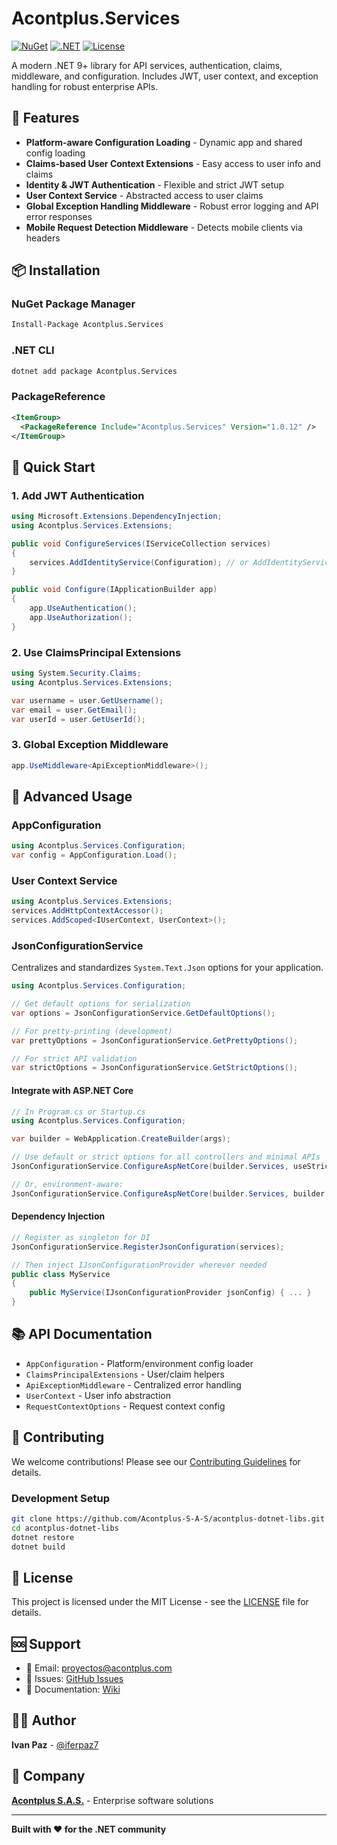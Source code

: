 # Acontplus.Services

[![NuGet](https://img.shields.io/nuget/v/Acontplus.Services.svg)](https://www.nuget.org/packages/Acontplus.Services)
[![.NET](https://img.shields.io/badge/.NET-9.0-blue.svg)](https://dotnet.microsoft.com/download/dotnet/9.0)
[![License](https://img.shields.io/badge/license-MIT-green.svg)](LICENSE)

A modern .NET 9+ library for API services, authentication, claims, middleware, and configuration. Includes JWT, user context, and exception handling for robust enterprise APIs.

## 🚀 Features

- **Platform-aware Configuration Loading** - Dynamic app and shared config loading
- **Claims-based User Context Extensions** - Easy access to user info and claims
- **Identity & JWT Authentication** - Flexible and strict JWT setup
- **User Context Service** - Abstracted access to user claims
- **Global Exception Handling Middleware** - Robust error logging and API error responses
- **Mobile Request Detection Middleware** - Detects mobile clients via headers

## 📦 Installation

### NuGet Package Manager
```bash
Install-Package Acontplus.Services
```

### .NET CLI
```bash
dotnet add package Acontplus.Services
```

### PackageReference
```xml
<ItemGroup>
  <PackageReference Include="Acontplus.Services" Version="1.0.12" />
</ItemGroup>
```

## 🎯 Quick Start

### 1. Add JWT Authentication
```csharp
using Microsoft.Extensions.DependencyInjection;
using Acontplus.Services.Extensions;

public void ConfigureServices(IServiceCollection services)
{
    services.AddIdentityService(Configuration); // or AddIdentityServiceStrict
}

public void Configure(IApplicationBuilder app)
{
    app.UseAuthentication();
    app.UseAuthorization();
}
```

### 2. Use ClaimsPrincipal Extensions
```csharp
using System.Security.Claims;
using Acontplus.Services.Extensions;

var username = user.GetUsername();
var email = user.GetEmail();
var userId = user.GetUserId();
```

### 3. Global Exception Middleware
```csharp
app.UseMiddleware<ApiExceptionMiddleware>();
```

## 🔧 Advanced Usage

### AppConfiguration
```csharp
using Acontplus.Services.Configuration;
var config = AppConfiguration.Load();
```

### User Context Service
```csharp
using Acontplus.Services.Extensions;
services.AddHttpContextAccessor();
services.AddScoped<IUserContext, UserContext>();
```

### JsonConfigurationService

Centralizes and standardizes `System.Text.Json` options for your application.

```csharp
using Acontplus.Services.Configuration;

// Get default options for serialization
var options = JsonConfigurationService.GetDefaultOptions();

// For pretty-printing (development)
var prettyOptions = JsonConfigurationService.GetPrettyOptions();

// For strict API validation
var strictOptions = JsonConfigurationService.GetStrictOptions();
```

#### Integrate with ASP.NET Core

```csharp
// In Program.cs or Startup.cs
using Acontplus.Services.Configuration;

var builder = WebApplication.CreateBuilder(args);

// Use default or strict options for all controllers and minimal APIs
JsonConfigurationService.ConfigureAspNetCore(builder.Services, useStrictMode: false);

// Or, environment-aware:
JsonConfigurationService.ConfigureAspNetCore(builder.Services, builder.Environment.IsDevelopment());
```

#### Dependency Injection

```csharp
// Register as singleton for DI
JsonConfigurationService.RegisterJsonConfiguration(services);

// Then inject IJsonConfigurationProvider wherever needed
public class MyService
{
    public MyService(IJsonConfigurationProvider jsonConfig) { ... }
}
```

## 📚 API Documentation

- `AppConfiguration` - Platform/environment config loader
- `ClaimsPrincipalExtensions` - User/claim helpers
- `ApiExceptionMiddleware` - Centralized error handling
- `UserContext` - User info abstraction
- `RequestContextOptions` - Request context config

## 🤝 Contributing

We welcome contributions! Please see our [Contributing Guidelines](CONTRIBUTING.md) for details.

### Development Setup
```bash
git clone https://github.com/Acontplus-S-A-S/acontplus-dotnet-libs.git
cd acontplus-dotnet-libs
dotnet restore
dotnet build
```

## 📄 License

This project is licensed under the MIT License - see the [LICENSE](LICENSE) file for details.

## 🆘 Support

- 📧 Email: proyectos@acontplus.com
- 🐛 Issues: [GitHub Issues](https://github.com/Acontplus-S-A-S/acontplus-dotnet-libs/issues)
- 📖 Documentation: [Wiki](https://github.com/Acontplus-S-A-S/acontplus-dotnet-libs/wiki)

## 👨‍💻 Author

**Ivan Paz** - [@iferpaz7](https://linktr.ee/iferpaz7)

## 🏢 Company

**[Acontplus S.A.S.](https://acontplus.com.ec)** - Enterprise software solutions

---

**Built with ❤️ for the .NET community**